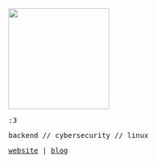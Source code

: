 <img src="https://i.imgur.com/nMrgu7N.png"  height="200" />


<samp>

:3

backend // cybersecurity // linux

[website](https://nisarga.me) | [blog](https://ni5arga.github.io)

<samp>
